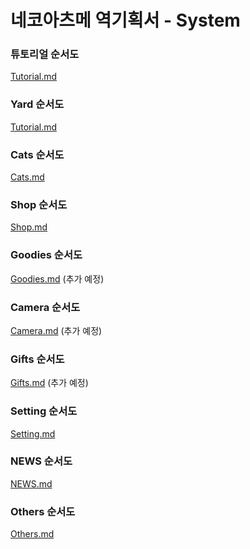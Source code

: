 ﻿# 네코아츠메 역기획서 - System

### 튜토리얼 순서도

[Tutorial.md](https://github.com/JaeWookLim/ReverseProposal_System/blob/master/Tutorial.md)


### Yard 순서도

[Tutorial.md](https://github.com/JaeWookLim/ReverseProposal_System/blob/master/Yard.md)


### Cats 순서도

[Cats.md](https://github.com/JaeWookLim/ReverseProposal_System/blob/master/Cats.md)


### Shop 순서도

[Shop.md](https://github.com/JaeWookLim/ReverseProposal_System/blob/master/Shop.md)


### Goodies 순서도

[Goodies.md]()
(추가 예정)


### Camera 순서도

[Camera.md]()
(추가 예정)


### Gifts 순서도

[Gifts.md](https://github.com/JaeWookLim/ReverseProposal_System/blob/master/Gifts.md)
(추가 예정)


### Setting 순서도

[Setting.md](https://github.com/JaeWookLim/ReverseProposal_System/blob/master/Setting.md)


### NEWS 순서도

[NEWS.md](https://github.com/JaeWookLim/ReverseProposal_System/blob/master/News.md)


### Others 순서도

[Others.md](https://github.com/JaeWookLim/ReverseProposal_System/blob/master/Others.md)
